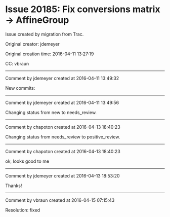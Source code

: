 # Issue 20185: Fix conversions matrix -> AffineGroup

Issue created by migration from Trac.

Original creator: jdemeyer

Original creation time: 2016-04-11 13:27:19

CC:  vbraun




---

Comment by jdemeyer created at 2016-04-11 13:49:32

New commits:


---

Comment by jdemeyer created at 2016-04-11 13:49:56

Changing status from new to needs_review.


---

Comment by chapoton created at 2016-04-13 18:40:23

Changing status from needs_review to positive_review.


---

Comment by chapoton created at 2016-04-13 18:40:23

ok, looks good to me


---

Comment by jdemeyer created at 2016-04-13 18:53:20

Thanks!


---

Comment by vbraun created at 2016-04-15 07:15:43

Resolution: fixed
